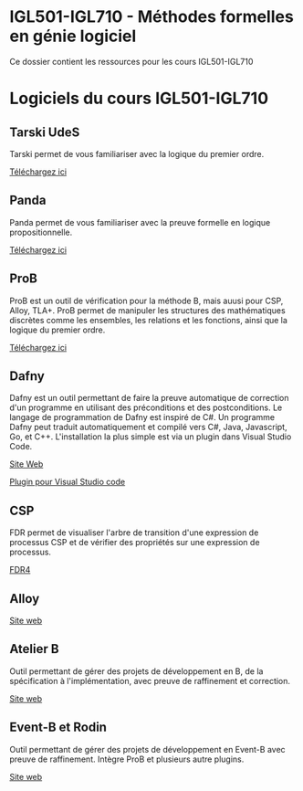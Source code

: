 # IGL501-IGL710 - Méthodes formelles en génie logiciel

Ce dossier contient les ressources pour les cours IGL501-IGL710

# Logiciels du cours IGL501-IGL710

## Tarski UdeS

Tarski permet de vous familiariser avec la logique du premier ordre.

[Téléchargez ici](https://www.usherbrooke.ca/informatique/etudiants-actuels/logiciels-services-outils/logiciel-tarskiudes)

## Panda

Panda permet de vous familiariser avec la preuve formelle en logique propositionnelle.

[Téléchargez ici](https://www.usherbrooke.ca/informatique/etudiants-actuels/logiciels-services-outils/logiciel-panda)

## ProB

ProB est un outil de vérification pour la méthode B, mais auusi pour CSP, Alloy, TLA+. ProB permet de manipuler les structures des mathématiques discrètes comme les ensembles, les relations et les fonctions, ainsi que la logique du premier ordre.

[Téléchargez ici](https://prob.hhu.de/)

## Dafny

Dafny est un outil permettant de faire la preuve automatique de correction d'un programme en utilisant des préconditions et des postconditions. Le langage de programmation de Dafny est inspiré de C#. Un programme Dafny peut traduit automatiquement et compilé vers C#, Java, Javascript, Go, et C++. L'installation la plus simple est via un plugin dans Visual Studio Code.

[Site Web](https://dafny.org/)

[Plugin pour Visual Studio code](https://marketplace.visualstudio.com/items?itemName=dafny-lang.ide-vscode)

## CSP

FDR permet de visualiser l'arbre de transition d'une expression de processus CSP et de vérifier des propriétés sur une expression de processus.

[FDR4](https://cocotec.io/fdr/)

## Alloy

[Site web](https://alloytools.org/)

## Atelier B

Outil permettant de gérer des projets de développement en B, de la spécification à l'implémentation, avec preuve de raffinement et correction.

[Site web](https://www.atelierb.eu/)

## Event-B et Rodin

Outil permettant de gérer des projets de développement en Event-B avec preuve de raffinement. Intègre ProB et plusieurs autre plugins.

[Site web](https://www.event-b.org/)